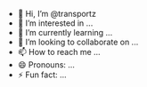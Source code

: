 - 👋 Hi, I’m @transportz
- 👀 I’m interested in ...
- 🌱 I’m currently learning ...
- 💞️ I’m looking to collaborate on ...
- 📫 How to reach me ...
- 😄 Pronouns: ...
- ⚡ Fun fact: ...

<!---
transportz/transportz is a ✨ special ✨ repository because its `README.md` (this file) appears on your GitHub profile.
You can click the Preview link to take a look at your changes.
--->
